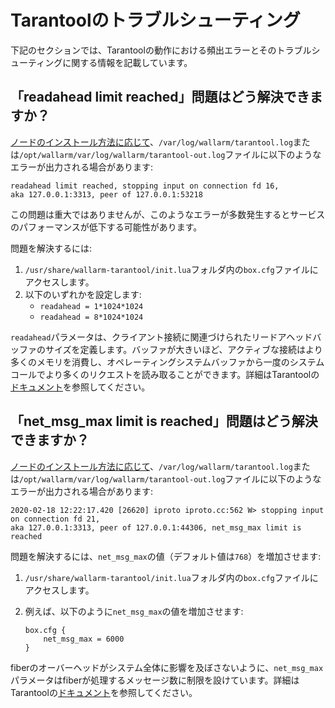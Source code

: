 # Tarantoolのトラブルシューティング

下記のセクションでは、Tarantoolの動作における頻出エラーとそのトラブルシューティングに関する情報を記載しています。

## 「readahead limit reached」問題はどう解決できますか？

[ノードのインストール方法に応じて](../admin-en/configure-logging.md)、`/var/log/wallarm/tarantool.log`または`/opt/wallarm/var/log/wallarm/tarantool-out.log`ファイルに以下のようなエラーが出力される場合があります:

```
readahead limit reached, stopping input on connection fd 16, 
aka 127.0.0.1:3313, peer of 127.0.0.1:53218
```

この問題は重大ではありませんが、このようなエラーが多数発生するとサービスのパフォーマンスが低下する可能性があります。

問題を解決するには:

1. `/usr/share/wallarm-tarantool/init.lua`フォルダ内の`box.cfg`ファイルにアクセスします。
1. 以下のいずれかを設定します:
    * `readahead = 1*1024*1024`
    * `readahead = 8*1024*1024`

`readahead`パラメータは、クライアント接続に関連づけられたリードアヘッドバッファのサイズを定義します。バッファが大きいほど、アクティブな接続はより多くのメモリを消費し、オペレーティングシステムバッファから一度のシステムコールでより多くのリクエストを読み取ることができます。詳細はTarantoolの[ドキュメント](https://www.tarantool.io/en/doc/latest/reference/configuration/#cfg-networking-readahead)を参照してください。

## 「net_msg_max limit is reached」問題はどう解決できますか？

[ノードのインストール方法に応じて](../admin-en/configure-logging.md)、`/var/log/wallarm/tarantool.log`または`/opt/wallarm/var/log/wallarm/tarantool-out.log`ファイルに以下のようなエラーが出力される場合があります:

```
2020-02-18 12:22:17.420 [26620] iproto iproto.cc:562 W> stopping input on connection fd 21, 
aka 127.0.0.1:3313, peer of 127.0.0.1:44306, net_msg_max limit is reached
```

問題を解決するには、`net_msg_max`の値（デフォルト値は`768`）を増加させます:

1. `/usr/share/wallarm-tarantool/init.lua`フォルダ内の`box.cfg`ファイルにアクセスします。
1. 例えば、以下のように`net_msg_max`の値を増加させます:

    ```
    box.cfg {
        net_msg_max = 6000
    }
    ```

fiberのオーバーヘッドがシステム全体に影響を及ぼさないように、`net_msg_max`パラメータはfiberが処理するメッセージ数に制限を設けています。詳細はTarantoolの[ドキュメント](https://www.tarantool.io/en/doc/latest/reference/configuration/#cfg-networking-net-msg-max)を参照してください。